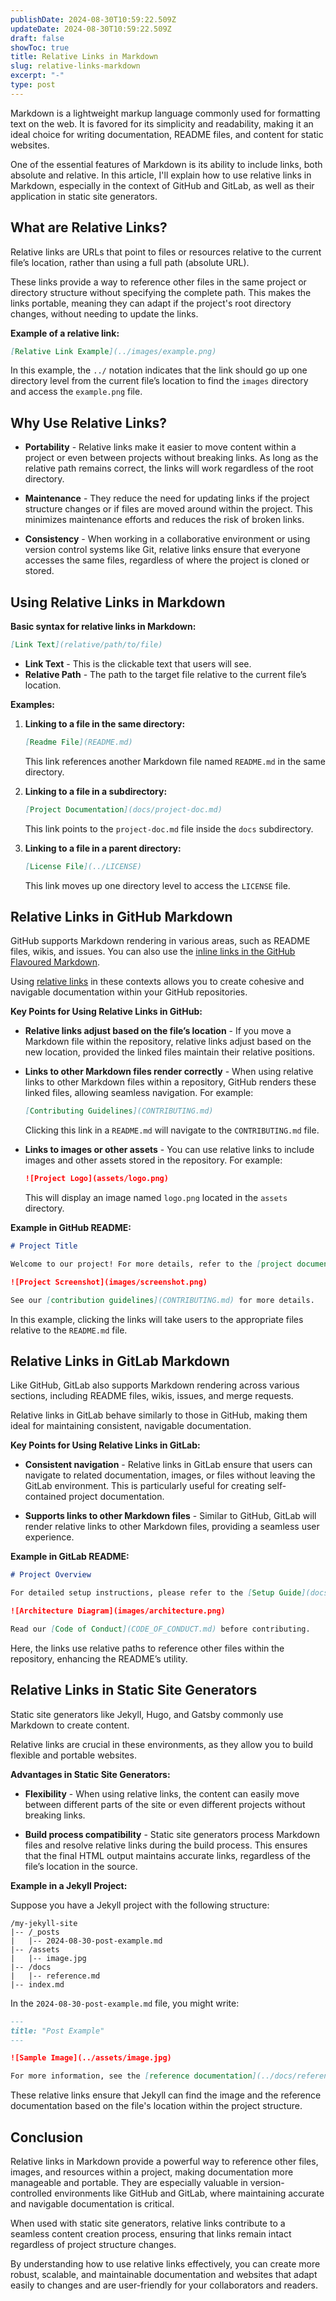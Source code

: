```yaml
---
publishDate: 2024-08-30T10:59:22.509Z
updateDate: 2024-08-30T10:59:22.509Z
draft: false
showToc: true
title: Relative Links in Markdown
slug: relative-links-markdown
excerpt: "-"
type: post
---
```


Markdown is a lightweight markup language commonly used for formatting text on the web. It is favored for its simplicity and readability, making it an ideal choice for writing documentation, README files, and content for static websites. 

One of the essential features of Markdown is its ability to include links, both absolute and relative. In this article, I'll explain how to use relative links in Markdown, especially in the context of GitHub and GitLab, as well as their application in static site generators.

## What are Relative Links?

Relative links are URLs that point to files or resources relative to the current file’s location, rather than using a full path (absolute URL). 

These links provide a way to reference other files in the same project or directory structure without specifying the complete path. This makes the links portable, meaning they can adapt if the project's root directory changes, without needing to update the links.

**Example of a relative link:**

```markdown
[Relative Link Example](../images/example.png)
```

In this example, the `../` notation indicates that the link should go up one directory level from the current file’s location to find the `images` directory and access the `example.png` file.

## Why Use Relative Links?

- **Portability** - Relative links make it easier to move content within a project or even between projects without breaking links. As long as the relative path remains correct, the links will work regardless of the root directory.

- **Maintenance** - They reduce the need for updating links if the project structure changes or if files are moved around within the project. This minimizes maintenance efforts and reduces the risk of broken links.

- **Consistency** - When working in a collaborative environment or using version control systems like Git, relative links ensure that everyone accesses the same files, regardless of where the project is cloned or stored.

## Using Relative Links in Markdown

**Basic syntax for relative links in Markdown:**

```markdown
[Link Text](relative/path/to/file)
```
- **Link Text** - This is the clickable text that users will see.
- **Relative Path** - The path to the target file relative to the current file’s location.

**Examples:**

1. **Linking to a file in the same directory:**

   ```markdown
   [Readme File](README.md)
   ```

   This link references another Markdown file named `README.md` in the same directory.

2. **Linking to a file in a subdirectory:**

   ```markdown
   [Project Documentation](docs/project-doc.md)
   ```

   This link points to the `project-doc.md` file inside the `docs` subdirectory.

3. **Linking to a file in a parent directory:**

   ```markdown
   [License File](../LICENSE)
   ```

   This link moves up one directory level to access the `LICENSE` file.

## Relative Links in GitHub Markdown

GitHub supports Markdown rendering in various areas, such as README files, wikis, and issues. You can also use the [inline links in the GitHub Flavoured Markdown](https://docs.github.com/en/get-started/writing-on-github/getting-started-with-writing-and-formatting-on-github/basic-writing-and-formatting-syntax#links).

Using [relative links](https://github.blog/news-insights/product-news/relative-links-in-markup-files/) in these contexts allows you to create cohesive and navigable documentation within your GitHub repositories.

**Key Points for Using Relative Links in GitHub:**

- **Relative links adjust based on the file’s location** - If you move a Markdown file within the repository, relative links adjust based on the new location, provided the linked files maintain their relative positions.
  
- **Links to other Markdown files render correctly** - When using relative links to other Markdown files within a repository, GitHub renders these linked files, allowing seamless navigation. For example:

  ```markdown
  [Contributing Guidelines](CONTRIBUTING.md)
  ```

  Clicking this link in a `README.md` will navigate to the `CONTRIBUTING.md` file.

- **Links to images or other assets** - You can use relative links to include images and other assets stored in the repository. For example:

  ```markdown
  ![Project Logo](assets/logo.png)
  ```

  This will display an image named `logo.png` located in the `assets` directory.

**Example in GitHub README:**

```markdown
# Project Title

Welcome to our project! For more details, refer to the [project documentation](docs/index.md).

![Project Screenshot](images/screenshot.png)

See our [contribution guidelines](CONTRIBUTING.md) for more details.
```

In this example, clicking the links will take users to the appropriate files relative to the `README.md` file.

## Relative Links in GitLab Markdown

Like GitHub, GitLab also supports Markdown rendering across various sections, including README files, wikis, issues, and merge requests.

Relative links in GitLab behave similarly to those in GitHub, making them ideal for maintaining consistent, navigable documentation.

**Key Points for Using Relative Links in GitLab:**

- **Consistent navigation** - Relative links in GitLab ensure that users can navigate to related documentation, images, or files without leaving the GitLab environment. This is particularly useful for creating self-contained project documentation.

- **Supports links to other Markdown files** - Similar to GitHub, GitLab will render relative links to other Markdown files, providing a seamless user experience.

**Example in GitLab README:**

```markdown
# Project Overview

For detailed setup instructions, please refer to the [Setup Guide](docs/setup-guide.md).

![Architecture Diagram](images/architecture.png)

Read our [Code of Conduct](CODE_OF_CONDUCT.md) before contributing.
```

Here, the links use relative paths to reference other files within the repository, enhancing the README’s utility.

## Relative Links in Static Site Generators

Static site generators like Jekyll, Hugo, and Gatsby commonly use Markdown to create content. 

Relative links are crucial in these environments, as they allow you to build flexible and portable websites.

**Advantages in Static Site Generators:**

- **Flexibility** - When using relative links, the content can easily move between different parts of the site or even different projects without breaking links.

- **Build process compatibility** - Static site generators process Markdown files and resolve relative links during the build process. This ensures that the final HTML output maintains accurate links, regardless of the file’s location in the source.

**Example in a Jekyll Project:**

Suppose you have a Jekyll project with the following structure:

```
/my-jekyll-site
|-- /_posts
|   |-- 2024-08-30-post-example.md
|-- /assets
|   |-- image.jpg
|-- /docs
|   |-- reference.md
|-- index.md
```

In the `2024-08-30-post-example.md` file, you might write:

```markdown
---
title: "Post Example"
---

![Sample Image](../assets/image.jpg)

For more information, see the [reference documentation](../docs/reference.md).
```

These relative links ensure that Jekyll can find the image and the reference documentation based on the file's location within the project structure.

## Conclusion

Relative links in Markdown provide a powerful way to reference other files, images, and resources within a project, making documentation more manageable and portable. They are especially valuable in version-controlled environments like GitHub and GitLab, where maintaining accurate and navigable documentation is critical. 

When used with static site generators, relative links contribute to a seamless content creation process, ensuring that links remain intact regardless of project structure changes.

By understanding how to use relative links effectively, you can create more robust, scalable, and maintainable documentation and websites that adapt easily to changes and are user-friendly for your collaborators and readers.